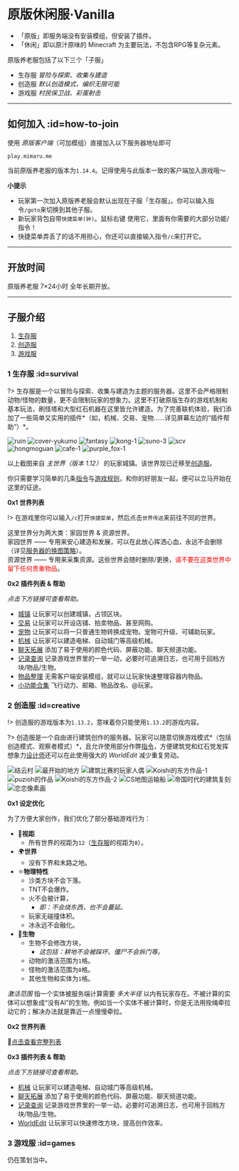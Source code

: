 # 原版休闲服·Vanilla

- 「原版」即服务端没有安装模组，但安装了插件。
- 「休闲」即以原汁原味的 Minecraft 为主要玩法，不包含RPG等复杂元素。

原版养老服包括了以下三个「子服」

- 生存服 *冒险与探索、收集与建造*
- 创造服 *默认创造模式，编织无限可能*
- 游戏服 *村民保卫战、彩蛋射击*

----

## 如何加入 :id=how-to-join

使用 *原版客户端*（可加模组）直接加入以下服务器地址即可

    play.mimaru.me

当前原版养老服的版本为`1.14.4`。记得使用与此版本一致的客户端加入游戏哦～

**小提示**

- 玩家第一次加入原版养老服会默认出现在子服「生存服」。你可以输入指令`/goto`来切换到其他子服。
- 新玩家背包自带`快捷菜单(钟)`。<kbd>鼠标右键</kbd> 使用它，里面有你需要的大部分功能/指令！
- 快捷菜单弄丢了的话不用担心，你还可以直接输入指令`/c`来打开它。

----

## 开放时间

原版养老服 7×24小时 全年长期开放。

----

## 子服介绍

1. [生存服](#survival)
2. [创造服](#creative)
3. [游戏服](#games)

### 1 生存服 :id=survival

?> 生存服是一个以冒险与探索、收集与建造为主题的服务器。这里不会严格限制动物/怪物的数量，更不会限制玩家的想象力。这里不打破原版生存的游戏机制和基本玩法，刷怪塔和大型红石机器在这里皆允许建造。为了完善联机体验，我们添加了一些简单又实用的插件*（如，机械、交易、宠物……详见屏幕左边的“插件帮助”）*。

![ruin](../assets/images/townsgallery/ruin.jpg ':size=250')
![cover-yukumo](../assets/images/cover-yukumo-fixed.jpg ':size=250')
![fantasy](../assets/images/townsgallery/fantasy.jpg ':size=250')
![kong-1](../assets/images/townsgallery/kong-1.jpg ':size=250')
![suno-3](../assets/images/townsgallery/suno-3.jpg ':size=250')
![scv](../assets/images/townsgallery/scv.jpg ':size=250')
![hongmoguan](../assets/images/townsgallery/hongmoguan.jpg ':size=250')
![cafe-1](../assets/images/townsgallery/cafe-1.jpg ':size=250')
![purple_fox-1](../assets/images/townsgallery/purple-fox-1.jpg ':size=250')

以上截图来自 *主世界（版本 1.12）* 的玩家城镇。该世界现已迁移至[创造服](#creative)。

你只需要学习简单的几条[指令](/welcome/commands.md)与[游戏规则](/welcome/rules.md)，和你的好朋友一起，便可以立马开始在这里的征途。

**0x1 世界列表**

!> 在游戏里你可以输入`/c`打开`快捷菜单`，然后点击`世界传送`来前往不同的世界。

这里世界分为两大类：家园世界 & 资源世界。  
家园世界 —— 专用来安心建造和发展，可以在此放心挥洒心血，永远不会删除（详见[服务器的换图策略](/welcome/faq.md#save-policy)）。  
资源世界 —— 专用来采集资源。这些世界会随时删除/更换，<span style="color: red">请不要在这类世界中留下任何贵重物品</span>。

**0x2 插件列表 & 帮助**

*点击下方链接可查看帮助。*

- [城镇](/plugins/towny.md) 让玩家可以创建城镇，占领区块。
- [交易](/plugins/trade.md) 让玩家可以开设店铺、拍卖物品、甚至网购。
- [宠物](/plugins/mypet.md) 让玩家可以将一只普通生物转换成宠物。宠物可升级、可辅助玩家。
- [机械](/plugins/craftbook.md) 让玩家可以建造电梯、自动城门等高级机械。
- [聊天拓展](/plugins/chatutil.md) 添加了易于使用的颜色代码、屏蔽功能、聊天频道功能。
- [记录查询](/plugins/logblock.md) 记录游戏世界里的一举一动，必要时可追溯日志，也可用于回档方块/物品/生物。
- [物品整理](/plugins/chestsort.md) 无需客户端安装模组，就可以让玩家快速整理容器内物品。
- [小功能合集](/plugins/nu.md) 飞行动力、邮箱、物品改名、@玩家。

### 2 创造服 :id=creative

!> 创造服的游戏版本为`1.13.2`，意味着你只能使用`1.13.2`的游戏内容。

?> 创造服是一个自由进行建筑创作的服务器。玩家可以随意切换游戏模式*（包括创造模式、观察者模式）*，且允许使用部分作弊[指令](/welcome/commands.md)，方便建筑党和红石党发挥想象力[设计师](/welcome/groups.md#designer)还可以在此使用强大的 *WorldEdit* 减少重复劳动。

![结云村](../assets/images/build/build-1.jpg ':size=250')
![最开始的地方](../assets/images/build/build-2.jpg ':size=250')
![建筑比赛的玩家人偶](../assets/images/build/build-3.jpg ':size=250')
![Koishi的东方作品-1](../assets/images/build/build-4.jpg ':size=250')
![puzioh的作品](../assets/images/build/build-5.jpg ':size=250')
![Koishi的东方作品-2](../assets/images/build/build-6.jpg ':size=250')
![CS地图运输船](../assets/images/build/build-7.jpg ':size=250')
![帝国时代的建筑复刻](../assets/images/build/build-8.jpg ':size=250')
![恋恋像素画](../assets/images/build/build-9.jpg ':size=250')

**0x1 设定优化**

为了方便大家创作，我们优化了部分基础游戏行为：

- 👀**视距**
  - 所有世界的视距为`12`（[生存服](#survival)的视距为`8`）。
- 🌍**世界**
  - 没有下界和末路之地。
- ⚛️**物理特性**
  - 沙类方块不会下落。
  - TNT不会爆炸。
  - 火不会被计算，
    - *即：不会烧东西，也不会蔓延。*
  - 玩家无碰撞体积。
  - 冰永远不会融化。
- 🐒**生物**
  - 生物不会修改方块，
    - *这包括：耕地不会被踩坏、僵尸不会拆门等。*
  - 动物的激活范围为`1`格。
  - 怪物的激活范围为`8`格。
  - 其他生物和实体为`1`格。

*激活范围* 指一个实体被服务端计算需要 *多大半径* 以内有玩家存在。不被计算的实体可以想象成“没有AI”的生物。例如当一个实体不被计算时，你是无法用拴绳牵拉动它的；解决办法就是靠近一点慢慢牵拉。

**0x2 世界列表**

🔗[点击查看完整列表](/welcome/worlds-of-creative.md)

**0x3 插件列表 & 帮助**

*点击下方链接可查看帮助。*

- [机械](/plugins/craftbook.md) 让玩家可以建造电梯、自动城门等高级机械。
- [聊天拓展](/plugins/chatutil.md) 添加了易于使用的颜色代码、屏蔽功能、聊天频道功能。
- [记录查询](/plugins/logblock.md) 记录游戏世界里的一举一动，必要时可追溯日志，也可用于回档方块/物品/生物。
- [WorldEdit](http://mineplugin.org/WorldEdit) 让玩家可以快速修改方块，提高创作效率。

### 3 游戏服 :id=games

仍在策划当中。

[the_overworld]: https://minecraft-zh.gamepedia.com/%E4%B8%BB%E4%B8%96%E7%95%8C
[the_nether]: https://minecraft-zh.gamepedia.com/%E4%B8%8B%E7%95%8C
[the_end]: https://minecraft-zh.gamepedia.com/%E6%9C%AB%E8%B7%AF%E4%B9%8B%E5%9C%B0
[superflat]: https://minecraft-zh.gamepedia.com/%E8%B6%85%E5%B9%B3%E5%9D%A6%E4%B8%96%E7%95%8C
[bbs]: http://bbs.mimaru.me/

